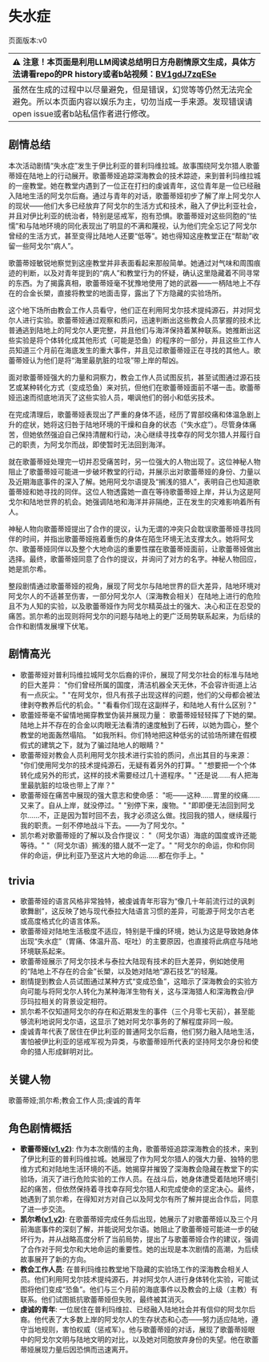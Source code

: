 # 失水症
页面版本:v0
 

| :warning: 注意！本页面是利用LLM阅读总结明日方舟剧情原文生成，具体方法请看repo的PR history或者b站视频：[BV1gdJ7zqESe](https://www.bilibili.com/video/BV1gdJ7zqESe/)         |
|:----------------------------|
| 虽然在生成的过程中以尽量避免，但是错误，幻觉等等仍然无法完全避免。所以本页面内容以娱乐为主，切勿当成一手来源。发现错误请open issue或者b站私信作者进行修改。|



## 剧情总结
本次活动剧情“失水症”发生于伊比利亚的普利玛维拉城。故事围绕阿戈尔猎人歌蕾蒂娅在陆地上的行动展开。歌蕾蒂娅追踪深海教会的技术踪迹，来到普利玛维拉城的一座教堂。她在教堂内遇到了一位正在打扫的虔诚青年，这位青年是一位已经融入陆地生活的阿戈尔后裔。通过与青年的对话，歌蕾蒂娅初步了解了岸上阿戈尔人的现状——他们大多已经放弃了阿戈尔的生活方式和技术，融入了伊比利亚社会，并且对伊比利亚的统治者，特别是惩戒军，抱有恐惧。歌蕾蒂娅对这些同胞的“怯懦”和与陆地环境的同化表现出了明显的不满和蔑视，认为他们完全忘记了阿戈尔曾经的生活方式，甚至变得比陆地人还要“低等”。她也得知这座教堂正在“帮助”收留一些阿戈尔“病人”。

歌蕾蒂娅敏锐地察觉到这座教堂并非表面看起来那般简单。她通过对气味和周围痕迹的判断，以及对青年提到的“病人”和教堂行为的怀疑，确认这里隐藏着不同寻常的东西。为了揭露真相，歌蕾蒂娅毫不犹豫地使用了她的武器——一柄陆地上不存在的合金长槊，直接将教堂的地面击穿，露出了下方隐藏的实验场所。

这个地下场所由教会工作人员看守，他们正在利用阿戈尔技术提纯源石，并对阿戈尔人进行实验。歌蕾蒂娅通过观察和质问，迅速判断出这些教会人员掌握的技术比普通逃到陆地上的阿戈尔人更完整，并且他们与海洋保持着某种联系。她推断出这些实验是将个体转化成其他形式（可能是恐鱼）的程序的一部分，并且这些工作人员知道三个月前在海底发生的重大事件，并且见过歌蕾蒂娅正在寻找的其他人。歌蕾蒂娅认为他们是将“海里最肮脏的垃圾”带上岸的帮凶。

面对歌蕾蒂娅强大的力量和洞察力，教会工作人员试图反抗，甚至试图通过源石技艺或某种转化方式（变成恐鱼）来对抗，但他们在歌蕾蒂娅面前不堪一击。歌蕾蒂娅迅速而彻底地消灭了这些实验人员，嘲讽他们的弱小和低劣技术。

在完成清理后，歌蕾蒂娅表现出了严重的身体不适，经历了胃部绞痛和体温急剧上升的症状，她将这归咎于陆地环境的干燥和自身的状态（“失水症”）。尽管身体痛苦，但她依然强迫自己保持清醒和行动，决心继续寻找幸存的阿戈尔猎人并履行自己的职责，为阿戈尔而战，即使暂时无法回到海洋。

就在歌蕾蒂娅处理完一切并忍受痛苦时，另一位强大的人物出现了。这位神秘人物阻止了歌蕾蒂娅可能进一步破坏教堂的行动，并展示出对歌蕾蒂娅的身份、力量以及近期海底事件的深入了解。她用阿戈尔语提及“搁浅的猎人”，表明自己也知道歌蕾蒂娅和她寻找的同伴。这位人物透露她一直在等待歌蕾蒂娅上岸，并认为这是阿戈尔和陆地世界的机会。她强调陆地和海洋并非隔绝，正在发生的灾难影响着所有人。

神秘人物向歌蕾蒂娅提出了合作的提议，认为无谓的冲突只会耽误歌蕾蒂娅寻找同伴的时间，并指出歌蕾蒂娅拖着重伤的身体在陌生环境无法支撑太久。她将阿戈尔、歌蕾蒂娅同伴以及整个大地命运的重要性摆在歌蕾蒂娅面前，让歌蕾蒂娅做出选择。最终，歌蕾蒂娅同意了合作的提议，并询问了对方的名字。神秘人物回应，她是凯尔希。

整段剧情通过歌蕾蒂娅的视角，展现了阿戈尔与陆地世界的巨大差异，陆地环境对阿戈尔人的不适甚至伤害，一部分阿戈尔人（深海教会相关）在陆地上进行的危险且不为人知的实验，以及歌蕾蒂娅作为阿戈尔精英战士的强大、决心和正在忍受的痛苦。凯尔希的出现则将阿戈尔的问题与陆地上的更广泛局势联系起来，为后续的合作和剧情发展埋下伏笔。
## 剧情高光
*   歌蕾蒂娅对普利玛维拉城阿戈尔后裔的评价，展现了阿戈尔社会的标准与陆地的巨大差异：
    "你们曾经所属的国度，清洁机器全天无休，不会容许街道上沾有一点灰尘。"
    "在阿戈尔，但凡有孩子出现这样的问题，他们的父母都会被法律剥夺教养后代的机会。"
    "看看你们现在这副样子，和陆地人有什么区别？"
*   歌蕾娅蒂毫不留情地揭穿教堂伪装并展现力量：
    歌蕾蒂娅轻轻挥了下她的槊。陆地上并不存在的合金以肉眼无法看清的速度触到了石砖，以她为圆心，整个教堂的地面轰然塌陷。
    "如我所料。你们特地把这种低劣的试验场所建在假模假式的建筑之下，就为了骗过陆地人的眼睛？"
*   歌蕾蒂娅对教会人员利用阿戈尔技术进行实验的质问，点出其目的与来源：
    "你们使用阿戈尔的技术提纯源石，无疑有着另外的打算。"
    "想要把一个个体转化成另外的形式，这样的技术需要经过几十道程序。"
    "还是说......有人把海里最肮脏的垃圾也带上了岸？"
*   歌蕾蒂娅在痛苦中展现的强大意志和使命感：
    "呃——这种......胃里的绞痛......又来了。自从上岸，就没停过。"
    "别停下来，废物。"
    "即即便无法回到阿戈尔......不，正是因为暂时回不去，我才必须这么做。找回我的猎人，继续履行我的职责。一刻不停地战斗下去。——为了阿戈尔。"
*   凯尔希对歌蕾蒂娅的了解以及合作提议：
    "（阿戈尔语）海底的国度或许还能等待。"
    "（阿戈尔语）搁浅的猎人就不一定了。"
    "阿戈尔的命运，你和你同伴的命运，伊比利亚乃至这片大地的命运......都在你手上。"
## trivia
*   歌蕾蒂娅的语言风格非常独特，被虔诚青年形容为“像几十年前流行过的讽刺歌舞剧”，这反映了她与现代泰拉大陆语言习惯的差异，可能源于阿戈尔古老或高度格式化的语言体系。
*   歌蕾蒂娅对陆地生活极度不适应，特别是干燥的环境，她认为这是导致她身体出现“失水症”（胃痛、体温升高、呕吐）的主要原因，也直接将此病症与陆地环境联系起来。
*   歌蕾蒂娅展示了阿戈尔技术与泰拉大陆现有技术的巨大差异，例如她使用的“陆地上不存在的合金”长槊，以及她对陆地“源石技艺”的轻蔑。
*   剧情提到教会人员试图通过某种方式“变成恐鱼”，这暗示了深海教会的实验方向可能与将阿戈尔人转化为某种海洋生物有关，这与深海猎人和深海教会/伊莎玛拉相关的背景设定相符。
*   凯尔希不仅知道阿戈尔的存在和近期发生的事件（三个月零七天前），甚至能够流利地说阿戈尔语，这显示了她对阿戈尔事务的了解程度非同一般。
*   虔诚青年代表了居住在伊比利亚的普通阿戈尔后裔，他们努力融入陆地生活，害怕被伊比利亚的惩戒军视为异类，与歌蕾蒂娅所代表的坚持阿戈尔身份和使命的猎人形成鲜明对比。
## 关键人物
歌蕾蒂娅;凯尔希;教会工作人员;虔诚的青年
## 角色剧情概括
-   **歌蕾蒂娅([v1](../chars/char_474_glady.md),[v2](../char_v3/char_474_glady.md))**: 作为本次剧情的主角，歌蕾蒂娅追踪深海教会的技术，来到了伊比利亚的普利玛维拉城。她展现了作为阿戈尔猎人的强大力量、独特的思维方式和对陆地生活环境的不适。她揭穿并摧毁了深海教会隐藏在教堂下的实验场，消灭了进行危险实验的工作人员。在战斗后，她身体遭受着陆地环境引起的痛苦，但依然保持着寻找幸存阿戈尔猎人和完成使命的坚定决心。最终，她遇到了凯尔希，在得知对方对自己以及阿戈尔有所了解并提出合作后，同意了进一步交流。
-   **凯尔希([v1](../chars/char_003_kalts.md),[v2](../char_v3/char_003_kalts.md))**: 在歌蕾蒂娅完成任务后出现，她展示了对歌蕾蒂娅以及三个月前海底事件的深刻了解，并能说阿戈尔语。她阻止了歌蕾蒂娅可能进一步的破坏行为，并从战略高度分析了当前局势，提出了与歌蕾蒂娅合作的建议，强调了合作对于阿戈尔和大地命运的重要性。她的出现是本次剧情的高潮，为后续故事展开了新的方向。
-   **教会工作人员**: 在普利玛维拉教堂地下隐藏的实验场工作的深海教会相关人员。他们利用阿戈尔技术提纯源石，并对阿戈尔人进行身体转化实验，可能试图将他们变成“恐鱼”。他们与三个月前的海底事件以及教会的上级（主教）有联系。他们试图抵抗歌蕾蒂娅但失败，最终被其消灭。
-   **虔诚的青年**: 一位居住在普利玛维拉、已经融入陆地社会并有信仰的阿戈尔后裔。他代表了大多数上岸的阿戈尔人的生存状态和心态——努力适应陆地，遵守当地规则，害怕权威（惩戒军）。他与歌蕾蒂娅的对话，展现了歌蕾蒂娅眼中的阿戈尔文明与陆地文明的对比，以及她对同胞放弃身份的失望。他在歌蕾蒂娅展现力量后因恐惧而迅速离开。